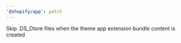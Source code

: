 ```yaml
---
'@shopify/app': patch
---
```


Skip .DS_Dtore files when the theme app extension bundle content is created
